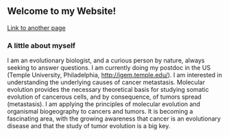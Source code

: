 ## Welcome to my Website!

[Link to another page](./contact.md)

### A little about myself

I am an evolutionary biologist, and a curious person by nature, always seeking to answer questions. I am currently doing my postdoc in the US (Temple University, Philadelphia, http://igem.temple.edu/). 
I am interested in understanding the underlying causes of cancer metastasis. Molecular evolution provides the necessary theoretical basis for studying somatic evolution 
of cancerous cells, and by consequence, of tumors spread (metastasis). I am applying the principles of molecular evolution and organismal biogeography to cancers and tumors. 
It is becoming a fascinating area, with the growing awareness that cancer is an evolutionary disease and that the study of tumor evolution is a big key.
